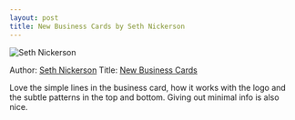 ```yaml
---
layout: post
title: New Business Cards by Seth Nickerson
---
```


![Seth Nickerson](https://d13yacurqjgara.cloudfront.net/users/1211/screenshots/396086/20120121_0008.jpg)

Author: [Seth Nickerson](http://cargocollective.com/sethnickerson)
Title: [New Business Cards](https://dribbble.com/shots/396086-New-Business-Cards)

Love the simple lines in the business card, how it works with the logo and the subtle patterns in the top and bottom. Giving out minimal info is also nice.